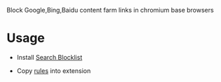 Block Google,Bing,Baidu content farm links in chromium base browsers

# Usage

* Install [Search Blocklist](https://chrome.google.com/webstore/detail/search-blocklist/lmmlebipfkjpbddppdkobgfonflpifkk)

* Copy [rules](https://raw.githubusercontent.com/prime167/blocklist/master/rules.txt) into extension
